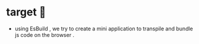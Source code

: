 # target 🎯

- using EsBuild , we try to create a mini application to transpile and bundle js code on the browser .
